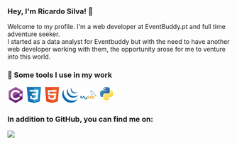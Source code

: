### Hey, I'm Ricardo Silva! 👋

Welcome to my profile. I'm a web developer at EventBuddy.pt and full time adventure seeker. <br />
I started as a data analyst for Eventbuddy but with the need to have another web developer working with them, the opportunity arose for me to venture into this world.

### :rocket: Some tools I use in my work

<img src="https://raw.githubusercontent.com/rfsilvadata/rfsilvadata/406d627d14734cda77f5f2e33b613548c0dd107e/images/c%23.svg" width="37" height="37" />  <img src="https://raw.githubusercontent.com/rfsilvadata/rfsilvadata/406d627d14734cda77f5f2e33b613548c0dd107e/images/css.svg" width="37" height="37" />  <img src="https://raw.githubusercontent.com/rfsilvadata/rfsilvadata/406d627d14734cda77f5f2e33b613548c0dd107e/images/html5.svg" width="37" height="37" />  <img src="https://raw.githubusercontent.com/rfsilvadata/rfsilvadata/406d627d14734cda77f5f2e33b613548c0dd107e/images/jquery.svg" width="37" height="37" />  <img src="https://raw.githubusercontent.com/rfsilvadata/rfsilvadata/406d627d14734cda77f5f2e33b613548c0dd107e/images/mysql.svg" width="37" height="37" />  <img src="https://raw.githubusercontent.com/rfsilvadata/rfsilvadata/406d627d14734cda77f5f2e33b613548c0dd107e/images/python.svg" width="37" height="37" />
                                                                                                                            
### In addition to GitHub, you can find me on:

<a href="https://www.linkedin.com/in/ricardosilva07/" target="_blank" rel="noopener noreferrer"><img src="https://img.shields.io/badge/LinkedIn-0077B5?style=for-the-badge&logo=linkedin&logoColor=whit" /></a>

